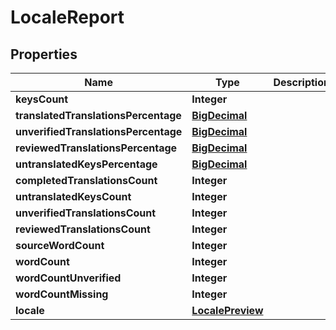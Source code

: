 

# LocaleReport

## Properties

Name | Type | Description | Notes
------------ | ------------- | ------------- | -------------
**keysCount** | **Integer** |  |  [optional]
**translatedTranslationsPercentage** | [**BigDecimal**](BigDecimal.md) |  |  [optional]
**unverifiedTranslationsPercentage** | [**BigDecimal**](BigDecimal.md) |  |  [optional]
**reviewedTranslationsPercentage** | [**BigDecimal**](BigDecimal.md) |  |  [optional]
**untranslatedKeysPercentage** | [**BigDecimal**](BigDecimal.md) |  |  [optional]
**completedTranslationsCount** | **Integer** |  |  [optional]
**untranslatedKeysCount** | **Integer** |  |  [optional]
**unverifiedTranslationsCount** | **Integer** |  |  [optional]
**reviewedTranslationsCount** | **Integer** |  |  [optional]
**sourceWordCount** | **Integer** |  |  [optional]
**wordCount** | **Integer** |  |  [optional]
**wordCountUnverified** | **Integer** |  |  [optional]
**wordCountMissing** | **Integer** |  |  [optional]
**locale** | [**LocalePreview**](LocalePreview.md) |  |  [optional]



